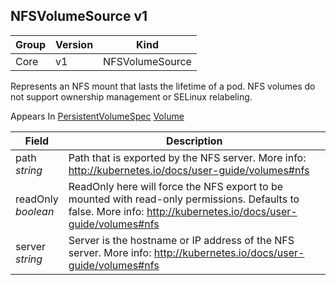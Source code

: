 ## NFSVolumeSource v1

Group        | Version     | Kind
------------ | ---------- | -----------
Core | v1 | NFSVolumeSource



Represents an NFS mount that lasts the lifetime of a pod. NFS volumes do not support ownership management or SELinux relabeling.

<aside class="notice">
Appears In  <a href="#persistentvolumespec-v1">PersistentVolumeSpec</a>  <a href="#volume-v1">Volume</a> </aside>

Field        | Description
------------ | -----------
path <br /> *string*  | Path that is exported by the NFS server. More info: http://kubernetes.io/docs/user-guide/volumes#nfs
readOnly <br /> *boolean*  | ReadOnly here will force the NFS export to be mounted with read-only permissions. Defaults to false. More info: http://kubernetes.io/docs/user-guide/volumes#nfs
server <br /> *string*  | Server is the hostname or IP address of the NFS server. More info: http://kubernetes.io/docs/user-guide/volumes#nfs

